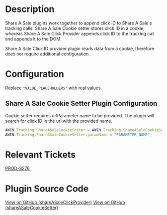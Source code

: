 # Description

Share A Sale plugins work together to append click ID to Share A Sale's
tracking calls. Share A Sale Cookie setter stores click ID in a cookie,
whereas Share A Sale Click Provider appends click ID to the tracking
call and appends it to the DOM.

Share A Sale Click ID provider plugin reads data from a cookie,
therefore does not require additional configuration.

# Configuration

Replace `"VALUE_PLACEHOLDERS"` with real values.

## Share A Sale Cookie Setter Plugin Configuration

Cookie setter requires urlParameter name to be provided. The plugin will
search for click ID in the url with the provided name.

``` javascript
AWIN.Tracking.ShareASaleCookieSetter = AWIN.Tracking.ShareASaleCookieSetter || {};
AWIN.Tracking.ShareASaleCookieSetter.paramName = "PARAMETER_NAME";
```



# Relevant Tickets

[PROD-8276](https://jira.awin.com/browse/PROD-8276)

# Plugin Source Code

[View on GitHub
(shareASaleClickProvider)](https://github.com/awin/tracking-advertiser-mastertag/blob/master/src/plugins/thirdParty/shareASaleClickProvider/plugin.js)
[View on GitHub
(shareASaleCookieSetter)](https://github.com/awin/tracking-advertiser-mastertag/blob/master/src/plugins/thirdParty/shareASaleCookieSetter/plugin.js)
